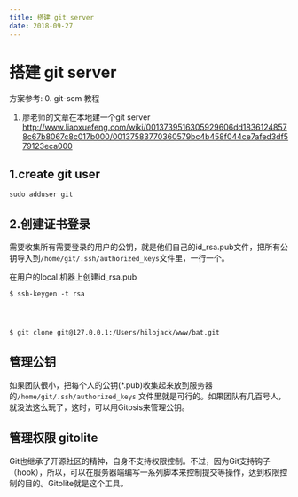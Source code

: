 ```yaml
---
title: 搭建 git server
date: 2018-09-27
---
```

# 搭建 git server
方案参考:
0. git-scm 教程
1. 廖老师的文章在本地建一个git server http://www.liaoxuefeng.com/wiki/0013739516305929606dd18361248578c67b8067c8c017b000/00137583770360579bc4b458f044ce7afed3df579123eca000

## 1.create git user

    sudo adduser git

## 2.创建证书登录
需要收集所有需要登录的用户的公钥，就是他们自己的id_rsa.pub文件，把所有公钥导入到`/home/git/.ssh/authorized_keys`文件里，一行一个。

在用户的local 机器上创建id_rsa.pub

    $ ssh-keygen -t rsa




	$ git clone git@127.0.0.1:/Users/hilojack/www/bat.git

## 管理公钥
如果团队很小，把每个人的公钥(*.pub)收集起来放到服务器的`/home/git/.ssh/authorized_keys` 文件里就是可行的。如果团队有几百号人，就没法这么玩了，这时，可以用Gitosis来管理公钥。

## 管理权限 gitolite
Git也继承了开源社区的精神，自身不支持权限控制。不过，因为Git支持钩子（hook），所以，可以在服务器端编写一系列脚本来控制提交等操作，达到权限控制的目的。Gitolite就是这个工具。